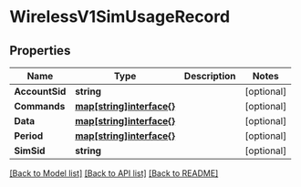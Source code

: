 # WirelessV1SimUsageRecord

## Properties

Name | Type | Description | Notes
------------ | ------------- | ------------- | -------------
**AccountSid** | **string** |  | [optional] 
**Commands** | [**map[string]interface{}**](.md) |  | [optional] 
**Data** | [**map[string]interface{}**](.md) |  | [optional] 
**Period** | [**map[string]interface{}**](.md) |  | [optional] 
**SimSid** | **string** |  | [optional] 

[[Back to Model list]](../README.md#documentation-for-models) [[Back to API list]](../README.md#documentation-for-api-endpoints) [[Back to README]](../README.md)


